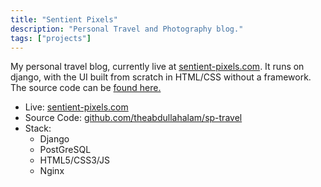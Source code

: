 ```yaml
---
title: "Sentient Pixels"
description: "Personal Travel and Photography blog."
tags: ["projects"]
---
```

My personal travel blog, currently live at [sentient-pixels.com](https://sentient-pixels.com/). It runs on django, with the UI built from scratch in HTML/CSS without a framework. The source code can be [found here.]()

- Live: [sentient-pixels.com](https://sentient-pixels.com)
- Source Code: [github.com/theabdullahalam/sp-travel](https://github.com/theabdullahalam/sp-travel)
- Stack:
	- Django
	- PostGreSQL
	- HTML5/CSS3/JS
	- Nginx